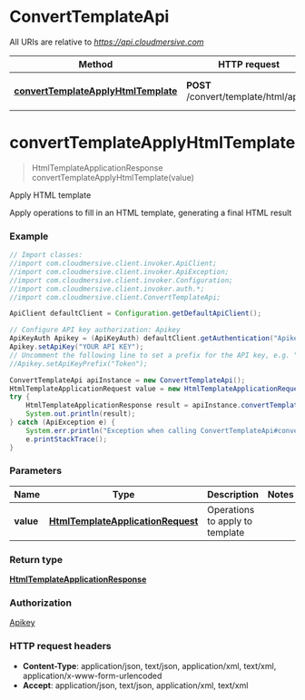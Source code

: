 # ConvertTemplateApi

All URIs are relative to *https://api.cloudmersive.com*

Method | HTTP request | Description
------------- | ------------- | -------------
[**convertTemplateApplyHtmlTemplate**](ConvertTemplateApi.md#convertTemplateApplyHtmlTemplate) | **POST** /convert/template/html/apply | Apply HTML template


<a name="convertTemplateApplyHtmlTemplate"></a>
# **convertTemplateApplyHtmlTemplate**
> HtmlTemplateApplicationResponse convertTemplateApplyHtmlTemplate(value)

Apply HTML template

Apply operations to fill in an HTML template, generating a final HTML result

### Example
```java
// Import classes:
//import com.cloudmersive.client.invoker.ApiClient;
//import com.cloudmersive.client.invoker.ApiException;
//import com.cloudmersive.client.invoker.Configuration;
//import com.cloudmersive.client.invoker.auth.*;
//import com.cloudmersive.client.ConvertTemplateApi;

ApiClient defaultClient = Configuration.getDefaultApiClient();

// Configure API key authorization: Apikey
ApiKeyAuth Apikey = (ApiKeyAuth) defaultClient.getAuthentication("Apikey");
Apikey.setApiKey("YOUR API KEY");
// Uncomment the following line to set a prefix for the API key, e.g. "Token" (defaults to null)
//Apikey.setApiKeyPrefix("Token");

ConvertTemplateApi apiInstance = new ConvertTemplateApi();
HtmlTemplateApplicationRequest value = new HtmlTemplateApplicationRequest(); // HtmlTemplateApplicationRequest | Operations to apply to template
try {
    HtmlTemplateApplicationResponse result = apiInstance.convertTemplateApplyHtmlTemplate(value);
    System.out.println(result);
} catch (ApiException e) {
    System.err.println("Exception when calling ConvertTemplateApi#convertTemplateApplyHtmlTemplate");
    e.printStackTrace();
}
```

### Parameters

Name | Type | Description  | Notes
------------- | ------------- | ------------- | -------------
 **value** | [**HtmlTemplateApplicationRequest**](HtmlTemplateApplicationRequest.md)| Operations to apply to template |

### Return type

[**HtmlTemplateApplicationResponse**](HtmlTemplateApplicationResponse.md)

### Authorization

[Apikey](../README.md#Apikey)

### HTTP request headers

 - **Content-Type**: application/json, text/json, application/xml, text/xml, application/x-www-form-urlencoded
 - **Accept**: application/json, text/json, application/xml, text/xml

